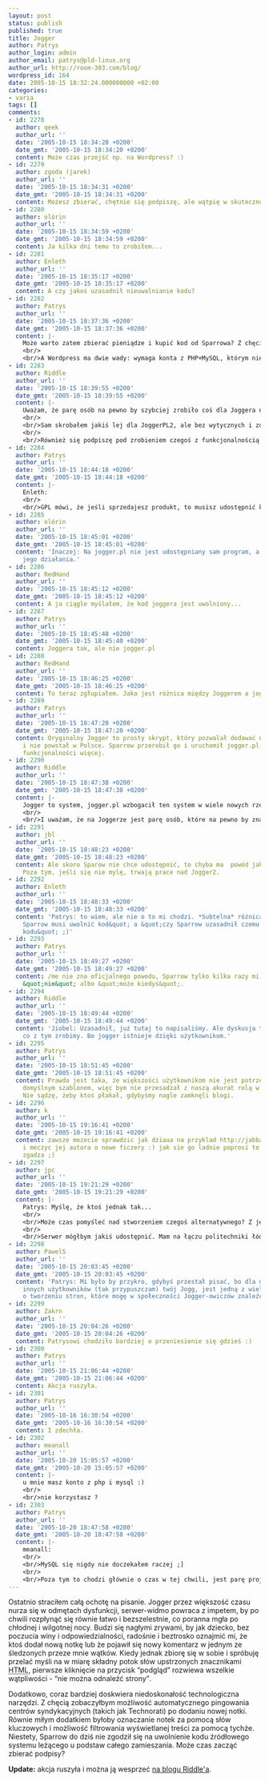 ```yaml
---
layout: post
status: publish
published: true
title: Jogger
author: Patrys
author_login: admin
author_email: patrys@pld-linux.org
author_url: http://room-303.com/blog/
wordpress_id: 164
date: 2005-10-15 18:32:24.000000000 +02:00
categories:
- varia
tags: []
comments:
- id: 2278
  author: qeek
  author_url: ''
  date: '2005-10-15 18:34:20 +0200'
  date_gmt: '2005-10-15 18:34:20 +0200'
  content: Może czas przejść np. na Wordpress? :)
- id: 2279
  author: zgoda (jarek)
  author_url: ''
  date: '2005-10-15 18:34:31 +0200'
  date_gmt: '2005-10-15 18:34:31 +0200'
  content: Możesz zbierać, chętnie się podpiszę, ale wątpię w skuteczność takiej akcji.
- id: 2280
  author: olórin
  author_url: ''
  date: '2005-10-15 18:34:59 +0200'
  date_gmt: '2005-10-15 18:34:59 +0200'
  content: Ja kilka dni temu to zrobiłem...
- id: 2281
  author: Enleth
  author_url: ''
  date: '2005-10-15 18:35:17 +0200'
  date_gmt: '2005-10-15 18:35:17 +0200'
  content: A czy jakoś uzasadnił nieuwalnianie kodu?
- id: 2282
  author: Patrys
  author_url: ''
  date: '2005-10-15 18:37:36 +0200'
  date_gmt: '2005-10-15 18:37:36 +0200'
  content: |-
    Może warto zatem zbierać pieniądze i kupić kod od Sparrowa? Z chęcią zajmę się wprowadzaniem poprawek, jeśli będzie taka możliwość. Nawet na licencji &quot;for your eyes only&quot;.
    <br/>
    <br/>A Wordpress ma dwie wady: wymaga konta z PHP+MySQL, którym nie dysponuję (poza kontami związanymi z pracą, których nie chcę mieszać do swojego życia prywatnego) i jest przeznaczony dla jednego bloga, co uniemożliwia np. wygodne subskrybowanie powiadomień via Jabber (tak, mogę sobie dopisać, ale czytający takiej możliwości nie mają).
- id: 2283
  author: Riddle
  author_url: ''
  date: '2005-10-15 18:39:55 +0200'
  date_gmt: '2005-10-15 18:39:55 +0200'
  content: |-
    Uważam, że parę osób na pewno by szybciej zrobiło coś dla Joggera niż jedna.
    <br/>
    <br/>Sam skrobałem jakiś lej dla JoggerPL2, ale bez wytycznych i zobaczenia co będzie gdzie na jakimś szkicu, to ja równie dobrze się mogę w nos podrapać. :(
    <br/>
    <br/>Również się podpiszę pod zrobieniem czegoś z funkcjonalnością Joggera. Bo pady da się przeżyć, jeśli opcje są okej. A jak widać po moim blogu, javascriptem to można, ale czy o to chodzi? :/
- id: 2284
  author: Patrys
  author_url: ''
  date: '2005-10-15 18:44:18 +0200'
  date_gmt: '2005-10-15 18:44:18 +0200'
  content: |-
    Enleth:
    <br/>
    <br/>GPL mówi, że jeśli sprzedajesz produkt, to musisz udostępnić kod. Jogger.pl jest hostowany sam przez siebie, więc otwartość kodu go nie obowiązuje.
- id: 2285
  author: olórin
  author_url: ''
  date: '2005-10-15 18:45:01 +0200'
  date_gmt: '2005-10-15 18:45:01 +0200'
  content: 'Inaczej: Na jogger.pl nie jest udostępniany sam program, a jedynie efekt
    jego działania.'
- id: 2286
  author: RedHand
  author_url: ''
  date: '2005-10-15 18:45:12 +0200'
  date_gmt: '2005-10-15 18:45:12 +0200'
  content: A ja ciągle myślałem, że kod joggera jest uwolniony...
- id: 2287
  author: Patrys
  author_url: ''
  date: '2005-10-15 18:45:40 +0200'
  date_gmt: '2005-10-15 18:45:40 +0200'
  content: Joggera tak, ale nie jogger.pl
- id: 2288
  author: RedHand
  author_url: ''
  date: '2005-10-15 18:46:25 +0200'
  date_gmt: '2005-10-15 18:46:25 +0200'
  content: To teraz zgłupiałem. Jaka jest różnica między Joggerem a jogger.pl?
- id: 2289
  author: Patrys
  author_url: ''
  date: '2005-10-15 18:47:20 +0200'
  date_gmt: '2005-10-15 18:47:20 +0200'
  content: Oryginalny Jogger to prosty skrypt, który pozwalał dodawać notki via WWW
    i nie powstał w Polsce. Sparrow przerobił go i uruchomił jogger.pl, które ma tony
    funkcjonalności więcej.
- id: 2290
  author: Riddle
  author_url: ''
  date: '2005-10-15 18:47:38 +0200'
  date_gmt: '2005-10-15 18:47:38 +0200'
  content: |-
    Jogger to system, jogger.pl wzbogacił ten system w wiele nowych rzeczy, poczytaj dziennik sparrowa od początku do końca.
    <br/>
    <br/>I uważam, że na Joggerze jest parę osób, które na pewno by znacznie wspomogły deweloping kodu Joggera, choćby od początku. Może pół roku temu nie, ale teraz jest już taka możliwość.
- id: 2291
  author: jbl
  author_url: ''
  date: '2005-10-15 18:48:23 +0200'
  date_gmt: '2005-10-15 18:48:23 +0200'
  content: Ale skoro Sparow nie chce udostępnić, to chyba ma  powód jakiś. Mylę się?
    Poza tym, jeśli się nie mylę, trwają prace nad Jogger2.
- id: 2292
  author: Enleth
  author_url: ''
  date: '2005-10-15 18:48:33 +0200'
  date_gmt: '2005-10-15 18:48:33 +0200'
  content: 'Patrys: to wiem, ale nie o to mi chodzi. *Subtelna* różnica między &quot;czy
    Sparrow musi uwolnić kod&quot; a &quot;czy Sparrow uzasadnił czemu nie uwolnił
    kodu&quot; ;)'
- id: 2293
  author: Patrys
  author_url: ''
  date: '2005-10-15 18:49:27 +0200'
  date_gmt: '2005-10-15 18:49:27 +0200'
  content: /me nie zna oficjalnego powodu, Sparrow tylko kilka razy mi odpowiedział
    &quot;nie&quot; albo &quot;może kiedyś&quot;.
- id: 2294
  author: Riddle
  author_url: ''
  date: '2005-10-15 18:49:44 +0200'
  date_gmt: '2005-10-15 18:49:44 +0200'
  content: 'Jiobel: Uzasadnił, już tutaj to napisaliśmy. Ale dyskusja trwa nad tym
    co z tym zrobimy. Bo jogger istnieje dzięki użytkownikom.'
- id: 2295
  author: Patrys
  author_url: ''
  date: '2005-10-15 18:51:45 +0200'
  date_gmt: '2005-10-15 18:51:45 +0200'
  content: Prawda jest taka, że większości użytkownikom nie jest potrzebne nic poza
    domyślnym szablonem, więc bym nie przesadzał z naszą akurat rolą w życiu Joggera.
    Nie sądzę, żeby ktoś płakał, gdybyśmy nagle zamknęli blogi.
- id: 2296
  author: k
  author_url: ''
  date: '2005-10-15 19:16:41 +0200'
  date_gmt: '2005-10-15 19:16:41 +0200'
  content: zawsze mozecie sprawdzic jak dziaua na przyklad http://jabba.uaznia.net
    i meczyc jej autora o nowe ficzery :) jak sie go ladnie poprosi to sie na wiele
    zgadza ;)
- id: 2297
  author: jpc
  author_url: ''
  date: '2005-10-15 19:21:29 +0200'
  date_gmt: '2005-10-15 19:21:29 +0200'
  content: |-
    Patrys: Myślę, że ktoś jednak tak...
    <br/>
    <br/>Może czas pomyśleć nad stworzeniem czegoś alternatywnego? Z jednej strony to dublowanie roboty, ale z drugiej --- konkurencja sprzyja rozwojowi...
    <br/>
    <br/>Serwer mógłbym jakiś udostępnić. Mam na łączu politechniki łódzkiej Athlona 1,33 który się marnuje. :-)
- id: 2298
  author: PawelS
  author_url: ''
  date: '2005-10-15 20:03:45 +0200'
  date_gmt: '2005-10-15 20:03:45 +0200'
  content: 'Patrys: Mi było by przykro, gdybyś przestał pisać, bo dla mnie i dla wielu
    innych użytkowników (tak przypuszczam) twój Jogg, jest jedną z wielu kopalń wiedzy
    o tworzeniu stron, które mogę w społeczności Jogger-owiczów znaleźć...'
- id: 2299
  author: Zakrn
  author_url: ''
  date: '2005-10-15 20:04:26 +0200'
  date_gmt: '2005-10-15 20:04:26 +0200'
  content: Patrysowi chodziło bardziej o przeniesienie się gdzieś :)
- id: 2300
  author: Patrys
  author_url: ''
  date: '2005-10-15 21:06:44 +0200'
  date_gmt: '2005-10-15 21:06:44 +0200'
  content: Akcja ruszyła.
- id: 2301
  author: Patrys
  author_url: ''
  date: '2005-10-16 16:30:54 +0200'
  date_gmt: '2005-10-16 16:30:54 +0200'
  content: I zdechła.
- id: 2302
  author: meanall
  author_url: ''
  date: '2005-10-20 15:05:57 +0200'
  date_gmt: '2005-10-20 15:05:57 +0200'
  content: |-
    u mnie masz konto z php i mysql :)
    <br/>
    <br/>nie korzystasz ?
- id: 2303
  author: Patrys
  author_url: ''
  date: '2005-10-20 18:47:58 +0200'
  date_gmt: '2005-10-20 18:47:58 +0200'
  content: |-
    meanall:
    <br/>
    <br/>MySQL się nigdy nie doczekałem raczej ;]
    <br/>
    <br/>Poza tym to chodzi głównie o czas w tej chwili, jest parę projektów, które mają priorytet.
---
```

<p>Ostatnio straciłem całą ochotę na pisanie. Jogger przez większość czasu nurza się w odmętach dysfunkcji, serwer-widmo powraca z impetem, by po chwili rozpłynąć się równie łatwo i bezszelestnie, co poranna mgła po chłodnej i wilgotnej nocy. Budzi się nagłymi zrywami, by jak dziecko, bez poczucia winy i odpowiedzialności, radośnie i beztrosko oznajmić mi, że ktoś dodał nową notkę lub że pojawił się nowy komentarz w jednym ze śledzonych przeze mnie wątków. Kiedy jednak zbiorę się w sobie i spróbuję przelać myśli na w miarę składny potok słów upstrzonych znacznikami <abbr title="HyperText Markup Language">HTML</abbr>, pierwsze kliknięcie na przycisk <q>podgląd</q> rozwiewa wszelkie wątpliwości - <q>nie można odnaleźć strony</q>.</p>

<p>Dodatkowo, coraz bardziej doskwiera niedoskonałość technologiczna narzędzi. Z chęcią zobaczyłbym możliwość automatycznego pingowania centrów syndykacyjnych (takich jak Technorati) po dodaniu nowej notki. Równie miłym dodatkiem byłoby oznaczanie notek za pomocą słów kluczowych i możliwość filtrowania wyświetlanej treści za pomocą tychże. Niestety, Sparrow do dziś nie zgodził się na uwolnienie kodu źródłowego systemu leżącego u podstaw całego zamieszania. Może czas zacząć zbierać podpisy?</p>

<p><strong>Update:</strong> akcja ruszyła i można ją wesprzeć <a href="http://riddle.jogger.pl/comment.php?eid=156967">na blogu Riddle'a</a>.</p>
